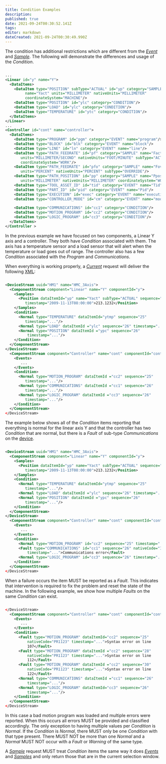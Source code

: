 ```yaml
---
title: Condition Examples
description: 
published: true
date: 2021-09-24T00:30:52.141Z
tags: 
editor: markdown
dateCreated: 2021-09-24T00:30:49.990Z
---
```


The condition has additional restrictions which are different from the
*[Event](/Terminology "wikilink")* and
*[Sample](/Terminology "wikilink")*. The following will demonstrate the
differences and usage of the *Condition*.

``` xml

...
<Linear id="y" name="Y">
  <DataItems>
    <DataItem type="POSITION" subType="ACTUAL" id="yp" category="SAMPLE"
         name="Yact" units="MILLIMETER" nativeUnits="MILLIMETER"
         coordinateSystem="MACHINE"/>
    <DataItem type="POSITION" id="ylc" category="CONDITION"/>
    <DataItem type="LOAD" id="ylc" category="CONDITION"/>
    <DataItem type="TEMPERATURE" id="ytc" category="CONDITION"/>
  </DataItems>
</Linear>
...
<Controller id="cont" name="controller">
  <DataItems>
    <DataItem type="PROGRAM" id="pgm" category="EVENT" name="program"/>
    <DataItem type="BLOCK" id="blk" category="EVENT" name="block"/>
    <DataItem type="LINE" id="ln" category="EVENT" name="line"/>
    <DataItem type="PATH_FEEDRATE" id="pf" category="SAMPLE" name="Fact"
       units="MILLIMETER/SECOND" nativeUnits="FOOT/MINUTE" subType="ACTUAL"
       coordinateSystem="WORK"/>
    <DataItem type="PATH_FEEDRATE" id="pfo" category="SAMPLE" name="Fovr"
       units="PERCENT" nativeUnits="PERCENT" subType="OVERRIDE"/>
    <DataItem type="PATH_POSITION" id="pp" category="SAMPLE" name="Ppos"
       units="MILLIMETER" nativeUnits="MILLIMETER" coordinateSystem="WORK"/>
    <DataItem type="TOOL_ASSET_ID" id="tid" category="EVENT" name="Tid"/>
    <DataItem type="PART_ID" id="pid" category="EVENT" name="Pid"/>
    <DataItem type="EXECUTION" id="exec" category="EVENT" name="execution"/>
    <DataItem type="CONTROLLER_MODE" id="cm" category="EVENT" name="mode"/>

    <DataItem type="COMMUNICATIONS" id="cc1" category="CONDITION"/>
    <DataItem type="MOTION_PROGRAM" id="cc2" category="CONDITION"/>
    <DataItem type="LOGIC_PROGRAM" id="cc3" category="CONDITION"/>
  </DataItems>
</Controller >
```

In the previous example we have focused on two components, a Linear Y
axis and a controller. They both have *Condition* associated with them.
The axis has a temperature sensor and a load sensor that will alert when
the temperature or load goes out of range. The controller also has a few
*Condition* associated with the *Program* and *Communications*.

When everything is working properly, a
*[Current](/Terminology "wikilink")* request will deliver the following
[XML](/Terminology "wikilink"):

``` xml

<DeviceStream uuid="HM1" name="HMC_3Axis">
  <ComponentStream component="Linear" name="Y" componentId="y">
    <Samples>
      <Position dataItemId="yp" name="Yact" subType="ACTUAL" sequence="23"
         timestamp="2009-11-13T08:00:00">213.1232</Position>
    </Samples>
    <Condition>
      <Normal type="TEMPERATURE" dataItemId="ytmp" sequence="25"
         timestamp="..."/>
      <Normal type="LOAD" dataItemId ="ylc" sequence="26" timestamp="..."/>
      <Normal type="POSITION" dataItemId ="ypc" sequence="26"
          timestamp="..."/>
    </Condition>
  </ComponentStream>
</DeviceStream>
  <ComponentStream component="Controller" name="cont" componentId="cont">
    <Events>
       ...
    </Events>
    <Condition>
      <Normal type="MOTION_PROGRAM" dataItemId ="cc2" sequence="25"
         timestamp="..."/>
      <Normal type="COMMUNICATIONS" dataItemId ="cc1" sequence="26"
         timestamp="..."/>
      <Normal type="LOGIC_PROGRAM" dataItemId ="cc3" sequence="26"
         timestamp="..."/>
    </Condition>
  </ComponentStream>
</DeviceStream>
```

The example below shows all of the *Condition* items reporting that
everything is normal for the linear axis Y and that the controller has
two *Condition* that are normal, but there is a *Fault* of sub-type
*Communications* on the [device](/Terminology "wikilink").

``` xml

<DeviceStream uuid="HM1" name="HMC_3Axis">
  <ComponentStream component="Linear" name="Y" componentId="y">
    <Samples>
      <Position dataItemId="yp" name="Yact" subType="ACTUAL" sequence="23"
         timestamp="2009-11-13T08:00:00">213.1232</Position>
    </Samples>
    <Condition>
      <Normal type="TEMPERATURE" dataItemId="ytmp" sequence="25"
         timestamp="..."/>
      <Normal type="LOAD" dataItemId ="ylc" sequence="26" timestamp="..."/>
      <Normal type="POSITION" dataItemId ="ypc" sequence="26"
         timestamp="..."/>
    </Condition>
  </ComponentStream>
</DeviceStream>
  <ComponentStream component="Controller" name="cont" componentId="cont">
    <Events>
       ...
    </Events>
    <Condition>
      <Normal type="MOTION_PROGRAM" id="cc2" sequence="25" timestamp="..."/>
      <Fault type="COMMUNICATIONS" id="cc1" sequence="26" nativeCode="IO1231"
          timestamp="...">Communications error</Fault>
      <Normal type="LOGIC_PROGRAM" id="cc3" sequence="26" timestamp="..."/>
    </Condition>
  </ComponentStream>
</DeviceStream>
```

When a failure occurs the item MUST be reported as a *Fault*. This
indicates that intervention is required to fix the problem and reset the
state of the machine. In the following example, we show how multiple
*Faults* on the same *Condition* can exist.

``` xml

</DeviceStream>
  <ComponentStream component="Controller" name="cont" componentId="cont">
    <Events>
       ...
    </Events>
    <Condition>
      <Fault type="MOTION_PROGRAM" dataItemId="cc2" sequence="25"
          nativeCode="PR1123" timestamp="...">Syntax error on line
          107</Fault>
      <Fault type="MOTION_PROGRAM" dataItemId ="cc2" sequence="28"
          nativeCode="PR1123" timestamp="...">Syntax error on line
          112</Fault>
      <Fault type="MOTION_PROGRAM" dataItemId ="cc2" sequence="30"
          nativeCode="PR1123" timestamp="...">Syntax error on line
          122</Fault>
      <Normal type="COMMUNICATIONS" dataItemId ="cc1" sequence="26"
          timestamp="..."/>
      <Normal type="LOGIC_PROGRAM" dataItemId="cc3" sequence="26"
          timestamp="..."/>
    </Condition>
  </ComponentStream>
</DeviceStream>
```

In this case a bad motion program was loaded and multiple errors were
reported. When this occurs all errors MUST be provided and classified
accordingly. The only exception to having multiple values per
*Condition* is *Normal*. If the *Condition* is *Normal*, there MUST only
be one *Condition* with that type present. There MUST NOT be more than
one *Normal* and a *Normal* MUST NOT occur with a *Fault* or *Warning*
of the same type.

A *[Sample](/Terminology "wikilink")* request MUST treat *Condition*
items the same way it does *[Events](/Terminology "wikilink")* and
*[Samples](/Terminology "wikilink")* and only return those that are in
the current selection window.